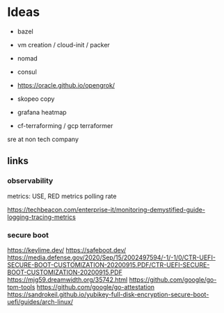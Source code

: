# Ideas

- bazel
- vm creation / cloud-init / packer
- nomad
- consul
- https://oracle.github.io/opengrok/
- skopeo copy
- grafana heatmap

- cf-terraforming / gcp terraformer

sre at non tech company

## links

### observability

metrics: USE, RED
metrics polling rate

https://techbeacon.com/enterprise-it/monitoring-demystified-guide-logging-tracing-metrics

### secure boot

https://keylime.dev/
https://safeboot.dev/
https://media.defense.gov/2020/Sep/15/2002497594/-1/-1/0/CTR-UEFI-SECURE-BOOT-CUSTOMIZATION-20200915.PDF/CTR-UEFI-SECURE-BOOT-CUSTOMIZATION-20200915.PDF
https://mjg59.dreamwidth.org/35742.html
https://github.com/google/go-tpm-tools
https://github.com/google/go-attestation
https://sandrokeil.github.io/yubikey-full-disk-encryption-secure-boot-uefi/guides/arch-linux/
